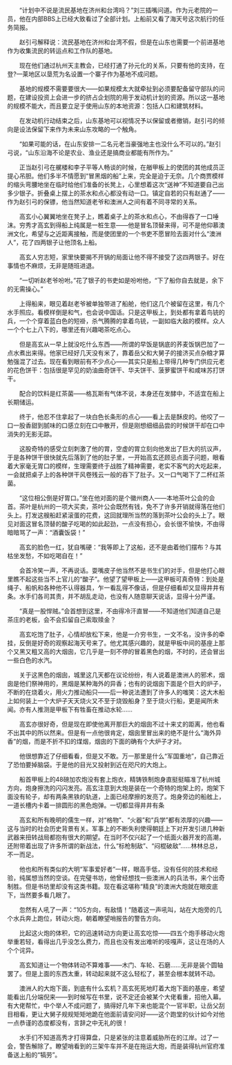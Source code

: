 　　“计划中不说是流民基地在济州和台湾吗？”刘三插嘴问道。作为元老院的一员，他在内部BBS上已经大致看过了全部计划。上船前又看了海天号这次航行的任务简报。

　　赵引弓解释说：流民基地在济州和台湾不假，但是在山东也需要一个前进基地作为收集流民的转运点和工作队的基地。

　　现在他们通过杭州天主教会，已经打通了孙元化的关系，只要有他的支持，在登?—莱地区以垦荒为名设置一个寨子作为基地不成问题。

　　基地的规模不需要要很大——如果规模太大就牵扯到必须要配备留守部队的问题，在建设投资上会进一步的挤占企划院的用于发动机计划的资源。所以这一基地的规模不能大，而且要立足于使用山东的本地资源：包括人口和建筑材料。

　　在发动机行动结束之后，山东基地可以视情况予以保留或者撤销，赵引弓的倾向是设法保留下来作为未来山东攻略的一个触角。

　　“如果可能的话，在山东安排一二名元老当豪强地主也没什么不可以的。”赵引弓说，“山东沿海不论是农业、渔业还是搞商业都能有所作为。”

　　正当赵引弓在艉楼和李子平等人畅谈的时候，在艏甲板上的使团的其他成员正提心吊胆。他们多半不情愿到“冒黑烟的船”上来，完全是迫于无奈。几个商贾模样的缩头弯腰地坐在临时给他们准备的长凳上，心里想着这次“送神”不知道要自己出多少银子。折叠桌上摆上的茶水和点心都没有动一口。镇定自若的只有赵通了——作为赵引弓的保镖，他当然知道老爷和澳洲人之间有着不同寻常的关系。

　　高玄小心翼翼地坐在凳子上，瞧着桌子上的茶水和点心，不由得吞了一口唾沫。穷秀才高玄到得船上纯属是一桩生意——他是冒名顶替来得，可不是他仰慕澳洲文化，希望与之近距离接触，而是使团里的一个书吏不愿冒险去面对什么“澳洲人”，花了四两银子让他顶名上船。

　　高玄人穷志短，家里快要揭不开锅的局面让他不得不接受了这四两银子。好在事情也不麻烦，无非是随班进退。

　　“一切听赵老爷吩咐。”花了银子的书吏如是吩咐他，“下了船你自去就是，余下的无需操心。”

　　上得船来，眼见着赵老爷被单独带进了船舱，他们这几个被留在这里，有几个水手照应。看模样倒是和气，也会说中国话。只是这甲板上，到处都有拿着鸟铳的兵，一个个穿着蓝白色的短褂，杀气腾腾的拿着鸟铳，一副如临大敌的模样。众人一个个七上八下的，哪里还有兴趣喝茶吃点心。

　　但是高玄从一早上就没吃什么东西——所谓的早饭是锅底的荞麦饭锅巴加了一点水煮出来得。他家已经好几天没有米了，靠着岳父和大舅子的接济买点杂粮才算勉强混了过去。现在看到眼前有不少点心——其实只是船上带得几种专门供应元老的花色饼干：包括很是罕见的奶油曲奇饼干、华夫饼干、菠萝蜜饼干和咸味苏打饼干。

　　配合的饮料是红茶菌——格瓦斯有气体不说，本身还在发酵中，不适宜在船上长期储运。

　　终于，他忍不住拿起了一块白色长条形的点心——看上去是酥皮的。他咬了一口一股香甜到腻味的口感立刻在口中散开，但是刚想细细品尝的时候饼干却在口中消失的无影无踪。

　　这股奇特的感受立刻刺激了他的胃，空虚的胃立刻向他发出了巨大的抗议声，于是各种饼干很快就先后落到了他的肚子里，一开始高玄还顾忌点面子问题，眼看着大家毫无胃口的模样，生理需要终于战胜了精神需要，老实不客气的大吃起来，一会就把桌子上的各种饼干风卷残云一般的吞下了肚子。又一口气喝下了二杯红茶菌。

　　“这位相公倒是好胃口。”坐在他对面的是个徽州商人——本地茶叶公会的会首。茶叶是杭州的一项大买卖，茶叶公会既然有钱，免不了许多开销就得落在他们头上。打发这艘船赶紧滚蛋的花费，这回就理所当然的落到茶叶公会的头上了。眼见对面这冒名顶替的酸子吃喝的如此起劲，一点没有担心，会长很不愉快，不由得暗暗骂了一声：“酒囊饭袋！”

　　高玄的脸色一红，犹自嘴硬：“我等即上了这船，还不是由着他们摆布？与其枯坐发愁，不如吃喝自在！”

　　会首冷笑一声，不再说话。耍嘴皮子他当然不是书生们的对手，但是他打心眼里瞧不起这些当不上官儿的“酸子”。他望了望甲板上——这甲板可真奇特：到处是绳子、船帆和各种他不认得器具，乍一看乱得不像话，但是仔细看却又显得井井有条。水手们各司其责，并不胡乱走动，也没有人随意聊天说话，显得十分严谨。

　　“真是一股悍贼。”会首想到这里，不由得冷汗直冒——不知道他们知道自己是茶庄的老板，会不会扣留自己索取赎金？

　　高玄吃饱了肚子，心情却放松下来，他是一介穷书生，一文不名，没许多的牵挂，反倒是好奇的观察起海天号来了。他尤其感兴趣的，就是甲板中间的基座上那个又黑又粗又高的大烟囱，它几乎是一刻不停的冒着黑色的烟，不时的，还会冒出一些白色的水汽。

　　关于这黑色的烟囱，城里这几天都在议论纷纷，有人说着是澳洲人的邪术，烟囱是他们祭神用的，黑烟是某种海外的异香；也有的说烟囱下面是个巨大的炉子，不断的在烧着火，用火力推动船只——后一种说法遭到了许多人的嗤笑：这大木船上如何装上一个大炉子天天烧火又不至于烧毁船身？至于烧火行船，更是闻所未闻。亦有人推测是甲板下有牲畜在推动水轮……

　　高玄亦很好奇，但是现在即使他离开那巨大的烟囱不过十来丈的距离，他也看不出其中的所以然来。但是有一点他很肯定，烟囱里冒出来的绝不是什么“海外异香”的烟，而是不折不扣的煤烟，烟囱的下面的确有个大炉子才对。

　　他很想靠近了仔细看看，但是又不敢。万一那里是什么“军国重地”，自己靠近了恐怕要掉脑袋。于是他的目光又投射到近在咫尺的大炮上。

　　船首甲板上的48磅加农炮没有套上炮衣，精铸铁制炮身直挺挺瞄准了杭州城方向，炮身擦洗的闪闪发亮。高玄注意到大炮是装在一个奇特的炮架上的，炮架下面没有轮子，却有两条黑铁的轨道，上面已经摩擦的发亮了。炮身旁边的船舷上，一道长槽内卡着一排圆形的黑色炮弹。一切都显得井井有条

　　高玄和所有晚明的儒生一样，对“格物”、“火器”和“兵学”都有浓厚的兴趣——这与当时的社会历史背景有关。军事上的不断失利使得朝廷上下对开发引进几种新武器来扭转战局都抱有很大的期望。在当时不仅兴起了一个纸面火器开发的高潮，还附带着出现了许多所谓的新战法，什么“标枪制敌”、“闷棍破敌”……林林总总，不一而足。

　　他也和所有类似的大明“军事爱好者”一样，眼高手低，没有任何的技术和经验，纯属想当然的空谈。在完璧书坊，他曾经想找一些澳洲人的兵法书，来个出奇制胜。但是书坊里却没有这类书籍。现在看这堪称“精良”的澳洲大炮就在眼皮底下，当然要多看几眼了。

　　忽然有人吼了一声：“105方向，有敌情！”随着这一声吼叫，站在大炮旁的几个水兵奔上跑位，转动火炮，朝着瞭望哨报告的警告方向。

　　比起这火炮的体积，它的迅速转动方向更让高玄吃惊——四五个炮手移动火炮举重若轻，看得出几乎没怎么费力，而且也没有发出难听的吱嘎声，这让在场的人个个诧异。

　　高玄知道让一个物体转动不算难事——木门、车轮、石磨……无非是装个圆轴罢了。但是上面的东西太重，转动起来就不这么轻松了，甚至会根本就转不动。

　　澳洲人的大炮下面，到底有什么玄机？高玄死死地盯着大炮下面的基座，希望能看出几分端倪来——到时候写在书里，说不定还会被某个大佬看重，招他入幕。有大佬帮忙，中个举人不成问题了，搞得好几年下来也能混个一官半职，让岳父刮目相看，更让大舅子规规矩矩地跪在他面前请安问好——这个跑堂的伙计如今对他一点恭谨的态度都没有，言辞之中无礼的很！

　　水手们不知道高秀才打得算盘，只是紧张的注意着威胁所在的江岸。过了一会，警告解除了。瞭望哨看到的三架牛车并不是在拖运大炮，而是装得杭州官府准备送上船的“犒劳”。
